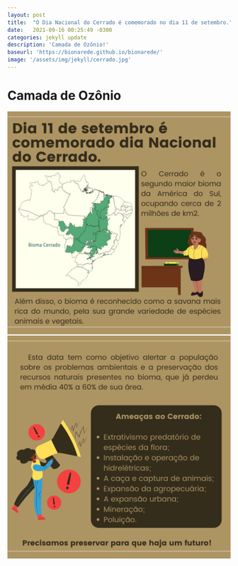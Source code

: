 ```yaml
---
layout: post
title:  "O Dia Nacional do Cerrado é comemorado no dia 11 de setembro."
date:   2021-09-16 00:25:49 -0300
categories: jekyll update 
description: 'Camada de Ozônio!'
baseurl: 'https://bionarede.github.io/bionarede/'
image: '/assets/img/jekyll/cerrado.jpg'
---
```

[comment]: <> (https://pixabay.com/pt/photos/%C3%A1rvore-amanhecer-cerrado-sol-dia-1784750/)
# Camada de Ozônio
<img src="/assets/img/cerrado1.png" alt="Intro" class="img-fluid mb-4 mt-5">
<img src="/assets/img/cerrado2.png" alt="Intro" class="img-fluid mb-4 mt-5">